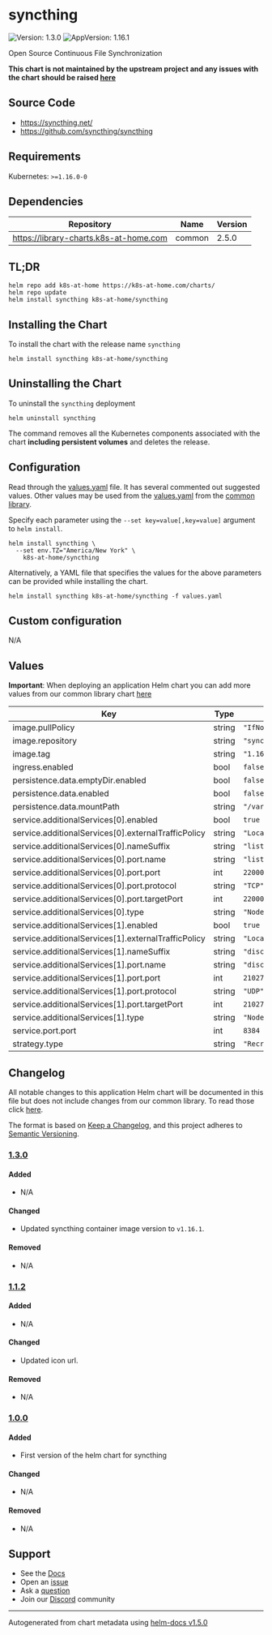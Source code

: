 # syncthing

![Version: 1.3.0](https://img.shields.io/badge/Version-1.1.2-informational?style=flat-square) ![AppVersion: 1.16.1](https://img.shields.io/badge/AppVersion-1.15.1-informational?style=flat-square)

Open Source Continuous File Synchronization

**This chart is not maintained by the upstream project and any issues with the chart should be raised [here](https://github.com/k8s-at-home/charts/issues/new/choose)**

## Source Code

* <https://syncthing.net/>
* <https://github.com/syncthing/syncthing>

## Requirements

Kubernetes: `>=1.16.0-0`

## Dependencies

| Repository | Name | Version |
|------------|------|---------|
| https://library-charts.k8s-at-home.com | common | 2.5.0 |

## TL;DR

```console
helm repo add k8s-at-home https://k8s-at-home.com/charts/
helm repo update
helm install syncthing k8s-at-home/syncthing
```

## Installing the Chart

To install the chart with the release name `syncthing`

```console
helm install syncthing k8s-at-home/syncthing
```

## Uninstalling the Chart

To uninstall the `syncthing` deployment

```console
helm uninstall syncthing
```

The command removes all the Kubernetes components associated with the chart **including persistent volumes** and deletes the release.

## Configuration

Read through the [values.yaml](./values.yaml) file. It has several commented out suggested values.
Other values may be used from the [values.yaml](https://github.com/k8s-at-home/library-charts/tree/main/charts/stable/common/values.yaml) from the [common library](https://github.com/k8s-at-home/library-charts/tree/main/charts/stable/common).

Specify each parameter using the `--set key=value[,key=value]` argument to `helm install`.

```console
helm install syncthing \
  --set env.TZ="America/New York" \
    k8s-at-home/syncthing
```

Alternatively, a YAML file that specifies the values for the above parameters can be provided while installing the chart.

```console
helm install syncthing k8s-at-home/syncthing -f values.yaml
```

## Custom configuration

N/A

## Values

**Important**: When deploying an application Helm chart you can add more values from our common library chart [here](https://github.com/k8s-at-home/library-charts/tree/main/charts/stable/common)

| Key | Type | Default | Description |
|-----|------|---------|-------------|
| image.pullPolicy | string | `"IfNotPresent"` |  |
| image.repository | string | `"syncthing/syncthing"` |  |
| image.tag | string | `"1.16.1"` |  |
| ingress.enabled | bool | `false` |  |
| persistence.data.emptyDir.enabled | bool | `false` |  |
| persistence.data.enabled | bool | `false` |  |
| persistence.data.mountPath | string | `"/var/syncthing"` |  |
| service.additionalServices[0].enabled | bool | `true` |  |
| service.additionalServices[0].externalTrafficPolicy | string | `"Local"` |  |
| service.additionalServices[0].nameSuffix | string | `"listen"` |  |
| service.additionalServices[0].port.name | string | `"listen"` |  |
| service.additionalServices[0].port.port | int | `22000` |  |
| service.additionalServices[0].port.protocol | string | `"TCP"` |  |
| service.additionalServices[0].port.targetPort | int | `22000` |  |
| service.additionalServices[0].type | string | `"NodePort"` |  |
| service.additionalServices[1].enabled | bool | `true` |  |
| service.additionalServices[1].externalTrafficPolicy | string | `"Local"` |  |
| service.additionalServices[1].nameSuffix | string | `"discovery"` |  |
| service.additionalServices[1].port.name | string | `"discovery"` |  |
| service.additionalServices[1].port.port | int | `21027` |  |
| service.additionalServices[1].port.protocol | string | `"UDP"` |  |
| service.additionalServices[1].port.targetPort | int | `21027` |  |
| service.additionalServices[1].type | string | `"NodePort"` |  |
| service.port.port | int | `8384` |  |
| strategy.type | string | `"Recreate"` |  |

## Changelog

All notable changes to this application Helm chart will be documented in this file but does not include changes from our common library. To read those click [here](https://github.com/k8s-at-home/library-charts/tree/main/charts/stable/common#changelog).

The format is based on [Keep a Changelog](https://keepachangelog.com/en/1.0.0/), and this project adheres to [Semantic Versioning](https://semver.org/spec/v2.0.0.html).

### [1.3.0]

#### Added

- N/A

#### Changed

- Updated syncthing container image version to `v1.16.1`.

#### Removed

- N/A

### [1.1.2]

#### Added

- N/A

#### Changed

- Updated icon url.

#### Removed

- N/A

### [1.0.0]

#### Added

- First version of the helm chart for syncthing

#### Changed

- N/A

#### Removed

- N/A

[1.3.0]: #1.3.0
[1.1.2]: #1.1.2
[1.0.0]: #1.0.0

## Support

- See the [Docs](https://docs.k8s-at-home.com/our-helm-charts/getting-started/)
- Open an [issue](https://github.com/k8s-at-home/charts/issues/new/choose)
- Ask a [question](https://github.com/k8s-at-home/organization/discussions)
- Join our [Discord](https://discord.gg/sTMX7Vh) community

----------------------------------------------
Autogenerated from chart metadata using [helm-docs v1.5.0](https://github.com/norwoodj/helm-docs/releases/v1.5.0)
